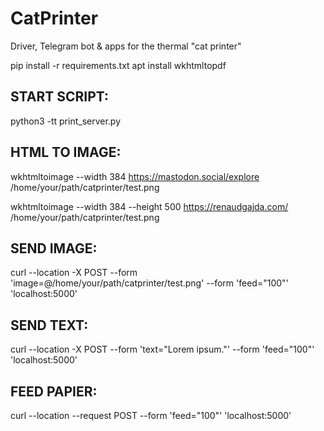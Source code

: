# CatPrinter
Driver, Telegram bot &amp; apps for the thermal "cat printer"

pip install -r requirements.txt
apt install wkhtmltopdf





## START SCRIPT:
python3 -tt print_server.py



## HTML TO IMAGE:
wkhtmltoimage --width 384 https://mastodon.social/explore /home/your/path/catprinter/test.png

wkhtmltoimage --width 384 --height 500 https://renaudgajda.com/ /home/your/path/catprinter/test.png



## SEND IMAGE:
curl --location -X POST --form 'image=@/home/your/path/catprinter/test.png' --form 'feed="100"' 'localhost:5000'



## SEND TEXT:
curl --location -X POST --form 'text="Lorem ipsum."' --form 'feed="100"' 'localhost:5000'



## FEED PAPIER:
curl --location --request POST --form 'feed="100"' 'localhost:5000'

